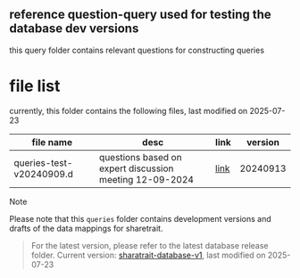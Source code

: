 ## reference question-query used for testing the database dev versions

this query folder contains relevant questions for constructing queries 

# file list

currently, this folder contains the following files, last modified on 2025-07-23

| file name | desc | link | version |
| --- | --- | --- | --- |
| queries-test-v20240909.d | questions based on expert discussion meeting 12-09-2024 | [link](https://github.com/ShareTraitProject/ShareTraitDatabase/blob/main/queries/queries-test-v20240909.md) | 20240913 |


> [!NOTE] 
Please note that this `queries` folder contains development versions and drafts of the data mappings for sharetrait.
> For the latest version, please refer to the latest database release folder. 
Current version: [sharatrait-database-v1](https://github.com/ShareTraitProject/ShareTraitDatabase/tree/main/sharatrait-database-v1), last modified on 2025-07-23

